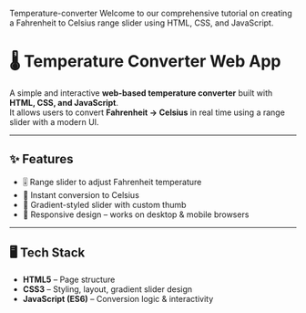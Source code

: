 Temperature-converter   Welcome to our comprehensive tutorial on creating a Fahrenheit to Celsius range slider using HTML,  CSS, and JavaScript. 

# 🌡 Temperature Converter Web App

A simple and interactive **web-based temperature converter** built with **HTML, CSS, and JavaScript**.  
It allows users to convert **Fahrenheit → Celsius** in real time using a range slider with a modern UI.

---

## ✨ Features
- 🎚️ Range slider to adjust Fahrenheit temperature  
- 🔄 Instant conversion to Celsius  
- 🎨 Gradient-styled slider with custom thumb  
- 📱 Responsive design – works on desktop & mobile browsers  

---

## 🖥️ Tech Stack
- **HTML5** – Page structure  
- **CSS3** – Styling, layout, gradient slider design  
- **JavaScript (ES6)** – Conversion logic & interactivity  

